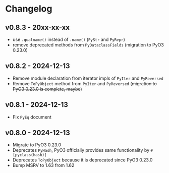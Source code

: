 # Changelog

## v0.8.3 - 20xx-xx-xx

- use `.qualname()` instead of `.name()` (`PyStr` and `PyRepr`)
- remove deprecated methods from `PyDataclassFields` (migration to PyO3 0.23.0)
 
## v0.8.2 - 2024-12-13

- Remove module declaration from iterator impls of `PyIter` and `PyReversed`
- Remove `ToPyObject` method from `PyIter` and `PyReversed` (~~migration to PyO3 0.23.0 is complete, maybe~~)

## v0.8.1 - 2024-12-13

- Fix `PyEq` document

## v0.8.0 - 2024-12-13

- Migrate to PyO3 0.23.0
- Deprecates `PyHash`, PyO3 officially provides same functionality by `#[pyclass(hash)]`
- Deprecates `ToPyObject` because it is deprecated since PyO3 0.23.0 
- Bump MSRV to 1.63 from 1.62
